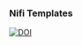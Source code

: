 ### Nifi Templates

[![DOI](https://zenodo.org/badge/220063280.svg)](https://zenodo.org/doi/10.5281/zenodo.13836082)
